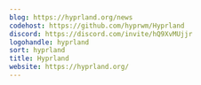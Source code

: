 ```yaml
---
blog: https://hyprland.org/news
codehost: https://github.com/hyprwm/Hyprland
discord: https://discord.com/invite/hQ9XvMUjjr
logohandle: hyprland
sort: hyprland
title: Hyprland
website: https://hyprland.org/
---
```


